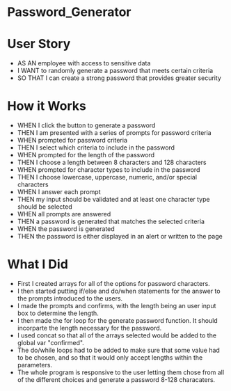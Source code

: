 # Password_Generator

# User Story
* AS AN employee with access to sensitive data
* I WANT to randomly generate a password that meets certain criteria
* SO THAT I can create a strong password that provides greater security

# How it Works
* WHEN I click the button to generate a password
* THEN I am presented with a series of prompts for password criteria
* WHEN prompted for password criteria
* THEN I select which criteria to include in the password
* WHEN prompted for the length of the password
* THEN I choose a length between 8 characters and 128 characters
* WHEN prompted for character types to include in the password
* THEN I choose lowercase, uppercase, numeric, and/or special characters
* WHEN I answer each prompt
* THEN my input should be validated and at least one character type should be selected
* WHEN all prompts are answered
* THEN a password is generated that matches the selected criteria
* WHEN the password is generated
* THEN the password is either displayed in an alert or written to the page

# What I Did
* First I created arrays for all of the options for password characters.
* I then started putting if/else and do/when statements for the answer to the prompts introduced to the users.
* I made the prompts and confirms, with the length being an user input box to determine the length.
* I then made the for loop for the generate password function. It should incorparte the length necessary for the password.
* I used concat so that all of the arrays selected would be added to the global var "confirmed".
* The do/while loops had to be added to make sure that some value had to be chosen, and so that it would only accept lengths within the parameters.
* The whole program is responsive to the user letting them chose from all of the different choices and generate a password 8-128 characaters.